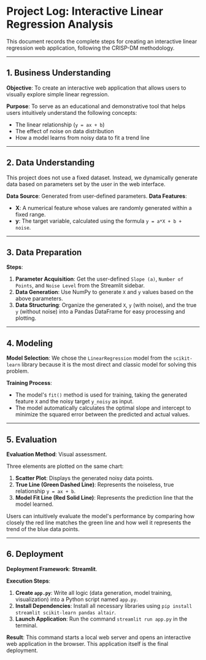 
# Project Log: Interactive Linear Regression Analysis

This document records the complete steps for creating an interactive linear regression web application, following the CRISP-DM methodology.

---

## 1. Business Understanding

**Objective**: To create an interactive web application that allows users to visually explore simple linear regression.

**Purpose**: To serve as an educational and demonstrative tool that helps users intuitively understand the following concepts:
- The linear relationship (`y = ax + b`)
- The effect of noise on data distribution
- How a model learns from noisy data to fit a trend line

---

## 2. Data Understanding

This project does not use a fixed dataset. Instead, we dynamically generate data based on parameters set by the user in the web interface.

**Data Source**: Generated from user-defined parameters.
**Data Features**:
- **X**: A numerical feature whose values are randomly generated within a fixed range.
- **y**: The target variable, calculated using the formula `y = a*X + b + noise`.

---

## 3. Data Preparation

**Steps**:
1.  **Parameter Acquisition**: Get the user-defined `Slope (a)`, `Number of Points`, and `Noise Level` from the Streamlit sidebar.
2.  **Data Generation**: Use NumPy to generate `X` and `y` values based on the above parameters.
3.  **Data Structuring**: Organize the generated `X`, `y` (with noise), and the true `y` (without noise) into a Pandas DataFrame for easy processing and plotting.

---

## 4. Modeling

**Model Selection**: We chose the `LinearRegression` model from the `scikit-learn` library because it is the most direct and classic model for solving this problem.

**Training Process**:
- The model's `fit()` method is used for training, taking the generated feature `X` and the noisy target `y_noisy` as input.
- The model automatically calculates the optimal slope and intercept to minimize the squared error between the predicted and actual values.

---

## 5. Evaluation

**Evaluation Method**: Visual assessment.

Three elements are plotted on the same chart:
1.  **Scatter Plot**: Displays the generated noisy data points.
2.  **True Line (Green Dashed Line)**: Represents the noiseless, true relationship `y = ax + b`.
3.  **Model Fit Line (Red Solid Line)**: Represents the prediction line that the model learned.

Users can intuitively evaluate the model's performance by comparing how closely the red line matches the green line and how well it represents the trend of the blue data points.

---

## 6. Deployment

**Deployment Framework**: **Streamlit**.

**Execution Steps**:
1.  **Create `app.py`**: Write all logic (data generation, model training, visualization) into a Python script named `app.py`.
2.  **Install Dependencies**: Install all necessary libraries using `pip install streamlit scikit-learn pandas altair`.
3.  **Launch Application**: Run the command `streamlit run app.py` in the terminal.

**Result**: This command starts a local web server and opens an interactive web application in the browser. This application itself is the final deployment.

